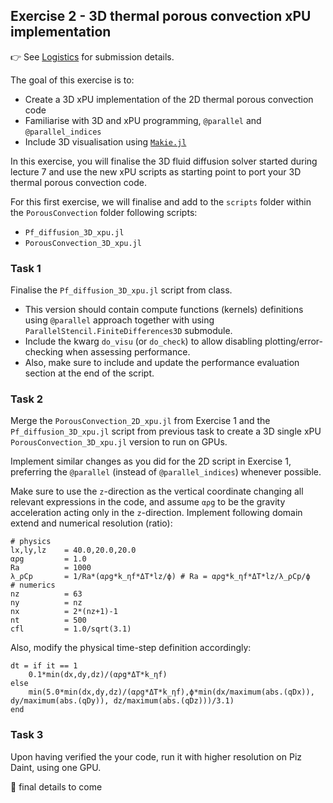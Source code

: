 <!--This file was generated, do not modify it.-->
## Exercise 2 - **3D thermal porous convection xPU implementation**

👉 See [Logistics](/logistics/#submission) for submission details.

The goal of this exercise is to:
- Create a 3D xPU implementation of the 2D thermal porous convection code
- Familiarise with 3D and xPU programming, `@parallel` and `@parallel_indices`
- Include 3D visualisation using [`Makie.jl`](https://docs.makie.org/stable/)

In this exercise, you will finalise the 3D fluid diffusion solver started during lecture 7 and use the new xPU scripts as starting point to port your 3D thermal porous convection code.

For this first exercise, we will finalise and add to the `scripts` folder within the `PorousConvection` folder following scripts:
- `Pf_diffusion_3D_xpu.jl`
- `PorousConvection_3D_xpu.jl`

### Task 1

Finalise the `Pf_diffusion_3D_xpu.jl` script from class.
- This version should contain compute functions (kernels) definitions using `@parallel` approach together with using `ParallelStencil.FiniteDifferences3D` submodule.
- Include the kwarg `do_visu` (or `do_check`) to allow disabling plotting/error-checking when assessing performance.
- Also, make sure to include and update the performance evaluation section at the end of the script.

### Task 2

Merge the `PorousConvection_2D_xpu.jl` from Exercise 1 and the `Pf_diffusion_3D_xpu.jl` script from previous task to create a 3D single xPU `PorousConvection_3D_xpu.jl` version to run on GPUs.

Implement similar changes as you did for the 2D script in Exercise 1, preferring the `@parallel` (instead of `@parallel_indices`) whenever possible.

Make sure to use the `z`-direction as the vertical coordinate changing all relevant expressions in the code, and assume `αρg` to be the gravity acceleration acting only in the `z`-direction. Implement following domain extend and numerical resolution (ratio):

````julia:ex1
# physics
lx,ly,lz    = 40.0,20.0,20.0
αρg         = 1.0
Ra          = 1000
λ_ρCp       = 1/Ra*(αρg*k_ηf*ΔT*lz/ϕ) # Ra = αρg*k_ηf*ΔT*lz/λ_ρCp/ϕ
# numerics
nz          = 63
ny          = nz
nx          = 2*(nz+1)-1
nt          = 500
cfl         = 1.0/sqrt(3.1)
````

Also, modify the physical time-step definition accordingly:

````julia:ex2
dt = if it == 1
    0.1*min(dx,dy,dz)/(αρg*ΔT*k_ηf)
else
    min(5.0*min(dx,dy,dz)/(αρg*ΔT*k_ηf),ϕ*min(dx/maximum(abs.(qDx)), dy/maximum(abs.(qDy)), dz/maximum(abs.(qDz)))/3.1)
end
````

### Task 3

Upon having verified the your code, run it with higher resolution on Piz Daint, using one GPU.

🚧 final details to come

